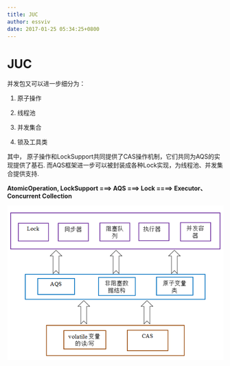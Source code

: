 ```yaml
---
title: JUC
author: essviv
date: 2017-01-25 05:34:25+0800
---
```


# JUC

并发包又可以进一步细分为：

1. 原子操作

2. 线程池

3. 并发集合

4. 锁及工具类

其中， 原子操作和LockSupport共同提供了CAS操作机制，它们共同为AQS的实现提供了基石. 而AQS框架进一步可以被封装成各种Lock实现，为线程池、并发集合提供支持.

**AtomicOperation, LockSupport  ===>  AQS  ===>  Lock  ====> Executor、Concurrent Collection**

![](https://github.com/Essviv/images/blob/master/juc.jpg?raw=true) 